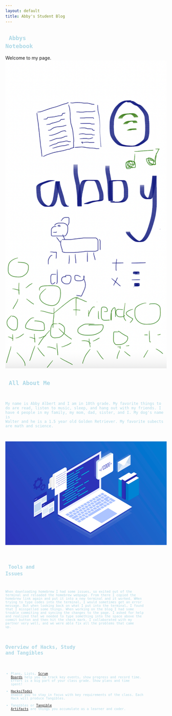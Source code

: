 ```yaml
---
layout: default
title: Abby's Student Blog
--- 
```



## <code style="color: #ADD8E6;"> Abbys Notebook</code>
Welcome to my page.
![Alt text](image.png)
## <code style="color: #ADD8E6;"> All About Me
My name is Abby Albert and I am in 10th grade. My favorite things to do are read, listen to music, sleep, and hang out with my friends. I have 4 people in my family, my mom, dad, sister, and I. My dog's name is Walter and he is a 1.5 year old Golden Retriever. My favorite subects are math and science. 


![Alt text](image-1.png)
## <code style="color: #ADD8E6;"> Tools and Issues
When downloading homebrew I had some issues, so exited out of the terminal and reloaded the homebrew webpage. From there I copied the homebrew link again and put it into a new terminal and it worked. WHen trying to type  codes into the terminal, I would sometimes get an error message. But when looking back on what I put into the terminal, I found that I misspelled some things. When working on the blog I had some trouble commiting and syncing the changes to the page. I asked for help and realized that we needed to type something into the space above the commit button and then hit the check mark. I collaborated with my partner very well, and we were able fix all the problems that came up. 

## Overview of Hacks, Study and Tangibles
- Plans, Lists, [Scrum Boards](https://clickup.com/blog/scrum-board/) help you to track key events, show progress and record time.  Effort is a big part of your class grade.  Show plans and time spent!
- [Hacks(Todo)](https://levelup.gitconnected.com/six-ultimate-daily-hacks-for-every-programmer-60f5f10feae) enable you to stay in focus with key requirements of the class.  Each Hack will produce Tangibles.
- Tangibles or [Tangible Artifacts](https://en.wikipedia.org/wiki/Artifact_(software_development)) are things you accumulate as a learner and coder. 

